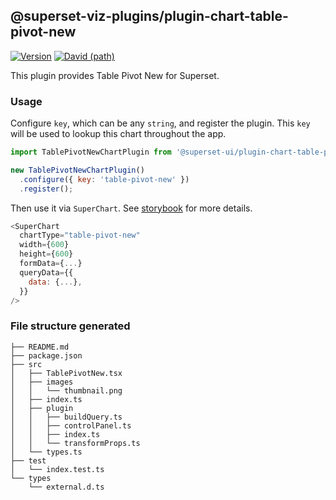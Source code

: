 ## @superset-viz-plugins/plugin-chart-table-pivot-new

[![Version](https://img.shields.io/npm/v/@superset-ui/plugin-chart-table-pivot-new.svg?style=flat-square)](https://img.shields.io/npm/v/@superset-ui/plugin-chart-table-pivot-new.svg?style=flat-square)
[![David (path)](https://img.shields.io/david/apache-superset/superset-ui.svg?path=packages%2Fsuperset-ui-plugin-chart-table-pivot-new&style=flat-square)](https://david-dm.org/apache-superset/superset-ui?path=packages/superset-ui-plugin-chart-table-pivot-new)

This plugin provides Table Pivot New for Superset.

### Usage

Configure `key`, which can be any `string`, and register the plugin. This `key` will be used to lookup this chart throughout the app.

```js
import TablePivotNewChartPlugin from '@superset-ui/plugin-chart-table-pivot-new';

new TablePivotNewChartPlugin()
  .configure({ key: 'table-pivot-new' })
  .register();
```

Then use it via `SuperChart`. See [storybook](https://apache-superset.github.io/superset-ui/?selectedKind=plugin-chart-table-pivot-new) for more details.

```js
<SuperChart
  chartType="table-pivot-new"
  width={600}
  height={600}
  formData={...}
  queryData={{
    data: {...},
  }}
/>
```

### File structure generated

```
├── README.md
├── package.json
├── src
│   ├── TablePivotNew.tsx
│   ├── images
│   │   └── thumbnail.png
│   ├── index.ts
│   ├── plugin
│   │   ├── buildQuery.ts
│   │   ├── controlPanel.ts
│   │   ├── index.ts
│   │   └── transformProps.ts
│   └── types.ts
├── test
│   └── index.test.ts
└── types
    └── external.d.ts
```